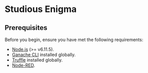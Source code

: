 # Studious Enigma

## Prerequisites

Before you begin, ensure you have met the following requirements:

- [Node.js]() (>= v6.11.5).
- [Ganache CLI](https://github.com/trufflesuite/ganache-cli#installation) installed globally.
- [Truffle](https://github.com/trufflesuite/truffle#install) installed globally.
- [Node-RED](https://github.com/node-red/node-red).
